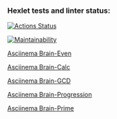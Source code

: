 ### Hexlet tests and linter status:
[![Actions Status](https://github.com/Denver1987/frontend-project-44/actions/workflows/hexlet-check.yml/badge.svg)](https://github.com/Denver1987/frontend-project-44/actions)

[![Maintainability](https://api.codeclimate.com/v1/badges/ccdf25e5642cf6fe3695/maintainability)](https://codeclimate.com/github/Denver1987/frontend-project-44/maintainability)

[Asciinema Brain-Even](https://asciinema.org/a/IlbyTVXyGr7pZh3HJlPMWOo3u)

[Asciinema Brain-Calc](https://asciinema.org/a/ktMEEdSpAZkbCkQqnda8kh4st)

[Asciinema Brain-GCD](https://asciinema.org/a/xoGwP3hCeheQLb0b2YFBMMCVO)

[Asciinema Brain-Progression](https://asciinema.org/a/hpCcQZ0R0nj3AmIc6HbRKSLZq)

[Asciinema Brain-Prime](https://asciinema.org/a/DNaGuSl62NbYcliL0L9G5YuQO)
